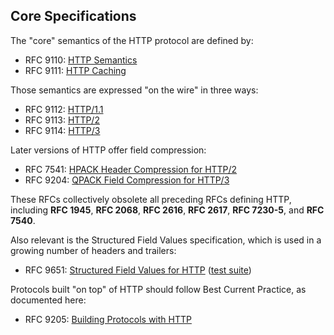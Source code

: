 
## Core Specifications

The "core" semantics of the HTTP protocol are defined by:

 * RFC 9110: [HTTP Semantics](/specs/rfc9110.html)
 * RFC 9111: [HTTP Caching](/specs/rfc9111.html)

Those semantics are expressed "on the wire" in three ways:

 * RFC 9112: [HTTP/1.1](/specs/rfc9112.html)
 * RFC 9113: [HTTP/2](/specs/rfc9113.html)
 * RFC 9114: [HTTP/3](/specs/rfc9114.html)

Later versions of HTTP offer field compression:

 * RFC 7541: [HPACK Header Compression for HTTP/2](/specs/rfc7541.html)
 * RFC 9204: [QPACK Field Compression for HTTP/3](/specs/rfc9204.html)
 
These RFCs collectively obsolete all preceding RFCs defining HTTP, including **RFC 1945**, **RFC 2068**, **RFC 2616**, **RFC 2617**, **RFC 7230-5**, and **RFC 7540**.

Also relevant is the Structured Field Values specification, which is used in a growing number of headers and trailers:

 * RFC 9651: [Structured Field Values for HTTP](/specs/rfc9651.html) ([test suite](https://github.com/httpwg/structured-field-tests))
 
Protocols built "on top" of HTTP should follow Best Current Practice, as documented here:

 * RFC 9205: [Building Protocols with HTTP](/specs/rfc9205.html)
